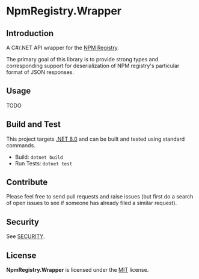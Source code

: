# NpmRegistry.Wrapper

## Introduction

A C#/.NET API wrapper for the [NPM Registry](https://registry.npmjs.org/).

The primary goal of this library is to provide strong types and corresponding support for deserialization of NPM registry's particular format of JSON responses.

## Usage 

TODO

## Build and Test

This project targets [.NET 8.0](https://dotnet.microsoft.com/en-us/download) and can be built and tested using standard commands.

- Build: `dotnet build`
- Run Tests: `dotnet test`

## Contribute

Please feel free to send pull requests and raise issues 
(but first do a search of open issues to see if someone has already filed a similar request).

## Security

See [SECURITY](SECURITY.md).

## License

**NpmRegistry.Wrapper** is licensed under the [MIT](LICENSE.TXT) license.
